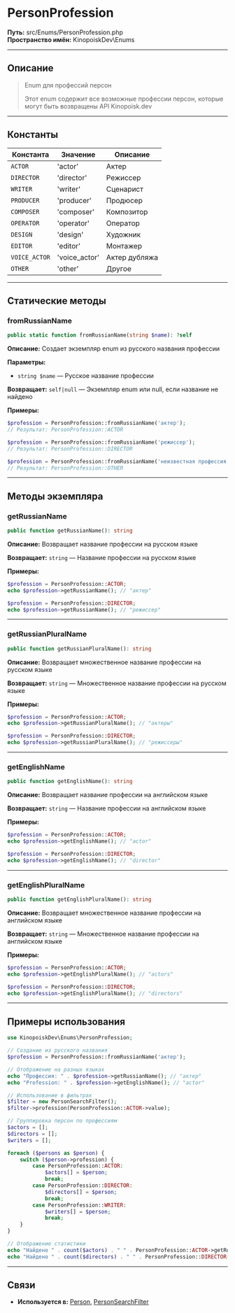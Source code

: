 # PersonProfession

**Путь:** src/Enums/PersonProfession.php  
**Пространство имён:** KinopoiskDev\Enums

---

## Описание

> Enum для профессий персон
>
> Этот enum содержит все возможные профессии персон, которые могут быть возвращены API Kinopoisk.dev

---

## Константы

| Константа | Значение | Описание |
|-----------|----------|----------|
| `ACTOR` | 'actor' | Актер |
| `DIRECTOR` | 'director' | Режиссер |
| `WRITER` | 'writer' | Сценарист |
| `PRODUCER` | 'producer' | Продюсер |
| `COMPOSER` | 'composer' | Композитор |
| `OPERATOR` | 'operator' | Оператор |
| `DESIGN` | 'design' | Художник |
| `EDITOR` | 'editor' | Монтажер |
| `VOICE_ACTOR` | 'voice_actor' | Актер дубляжа |
| `OTHER` | 'other' | Другое |

---

## Статические методы

### fromRussianName
```php
public static function fromRussianName(string $name): ?self
```
**Описание:** Создает экземпляр enum из русского названия профессии

**Параметры:**
- `string $name` — Русское название профессии

**Возвращает:** `self|null` — Экземпляр enum или null, если название не найдено

**Примеры:**
```php
$profession = PersonProfession::fromRussianName('актер');
// Результат: PersonProfession::ACTOR

$profession = PersonProfession::fromRussianName('режиссер');
// Результат: PersonProfession::DIRECTOR

$profession = PersonProfession::fromRussianName('неизвестная профессия');
// Результат: PersonProfession::OTHER
```

---

## Методы экземпляра

### getRussianName
```php
public function getRussianName(): string
```
**Описание:** Возвращает название профессии на русском языке

**Возвращает:** `string` — Название профессии на русском языке

**Примеры:**
```php
$profession = PersonProfession::ACTOR;
echo $profession->getRussianName(); // "актер"

$profession = PersonProfession::DIRECTOR;
echo $profession->getRussianName(); // "режиссер"
```

---

### getRussianPluralName
```php
public function getRussianPluralName(): string
```
**Описание:** Возвращает множественное название профессии на русском языке

**Возвращает:** `string` — Множественное название профессии на русском языке

**Примеры:**
```php
$profession = PersonProfession::ACTOR;
echo $profession->getRussianPluralName(); // "актеры"

$profession = PersonProfession::DIRECTOR;
echo $profession->getRussianPluralName(); // "режиссеры"
```

---

### getEnglishName
```php
public function getEnglishName(): string
```
**Описание:** Возвращает название профессии на английском языке

**Возвращает:** `string` — Название профессии на английском языке

**Примеры:**
```php
$profession = PersonProfession::ACTOR;
echo $profession->getEnglishName(); // "actor"

$profession = PersonProfession::DIRECTOR;
echo $profession->getEnglishName(); // "director"
```

---

### getEnglishPluralName
```php
public function getEnglishPluralName(): string
```
**Описание:** Возвращает множественное название профессии на английском языке

**Возвращает:** `string` — Множественное название профессии на английском языке

**Примеры:**
```php
$profession = PersonProfession::ACTOR;
echo $profession->getEnglishPluralName(); // "actors"

$profession = PersonProfession::DIRECTOR;
echo $profession->getEnglishPluralName(); // "directors"
```

---

## Примеры использования

```php
use KinopoiskDev\Enums\PersonProfession;

// Создание из русского названия
$profession = PersonProfession::fromRussianName('актер');

// Отображение на разных языках
echo "Профессия: " . $profession->getRussianName(); // "актер"
echo "Profession: " . $profession->getEnglishName(); // "actor"

// Использование в фильтрах
$filter = new PersonSearchFilter();
$filter->profession(PersonProfession::ACTOR->value);

// Группировка персон по профессиям
$actors = [];
$directors = [];
$writers = [];

foreach ($persons as $person) {
    switch ($person->profession) {
        case PersonProfession::ACTOR:
            $actors[] = $person;
            break;
        case PersonProfession::DIRECTOR:
            $directors[] = $person;
            break;
        case PersonProfession::WRITER:
            $writers[] = $person;
            break;
    }
}

// Отображение статистики
echo "Найдено " . count($actors) . " " . PersonProfession::ACTOR->getRussianPluralName();
echo "Найдено " . count($directors) . " " . PersonProfession::DIRECTOR->getRussianPluralName();
```

---

## Связи
- **Используется в:** [Person](../Models/Person.md), [PersonSearchFilter](../Filter/PersonSearchFilter.md)
